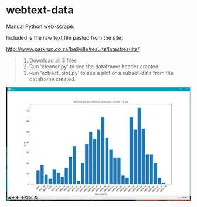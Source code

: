 # webtext-data
Manual Python web-scrape.

Included is the raw text file pasted from the site:

http://www.parkrun.co.za/bellville/results/latestresults/

> 1. Download all 3 files
> 2. Run 'cleaner.py' to see the dataframe header created
> 3. Run 'extract_plot.py' to see a plot of a subset-data from the dataframe created.


![Screenshot of extracted-data plot.](https://github.com/Herman-HD/webtext-data/blob/master/Screenshot-plot.png)
